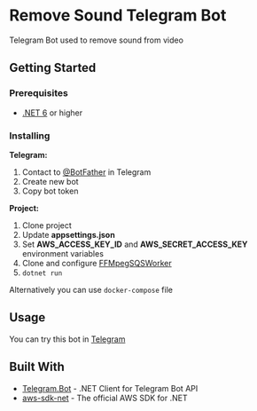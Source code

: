 # Remove Sound Telegram Bot

Telegram Bot used to remove sound from video

## Getting Started
### Prerequisites

- [.NET 6](https://dotnet.microsoft.com/download) or higher

### Installing

**Telegram:**
1. Contact to [@BotFather](https://t.me/BotFather) in Telegram
2. Create new bot
3. Copy bot token

**Project:**
1. Clone project
2. Update **appsettings.json**
3. Set **AWS_ACCESS_KEY_ID** and **AWS_SECRET_ACCESS_KEY** environment variables
4. Clone and configure [FFMpegSQSWorker](https://github.com/otsomkalov/FFMpegSQSWorker)
5. `dotnet run`

Alternatively you can use `docker-compose` file

## Usage

You can try this bot in [Telegram](https://t.me/rmsndbot)


## Built With

* [Telegram.Bot](https://github.com/TelegramBots/Telegram.Bot) - .NET Client for Telegram Bot API
* [aws-sdk-net](https://github.com/aws/aws-sdk-net) - The official AWS SDK for .NET
